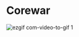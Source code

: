 # Corewar


![ezgif com-video-to-gif 1](https://user-images.githubusercontent.com/35926102/46209906-dccf7080-c337-11e8-9bc6-22e80a74f2c7.gif)
